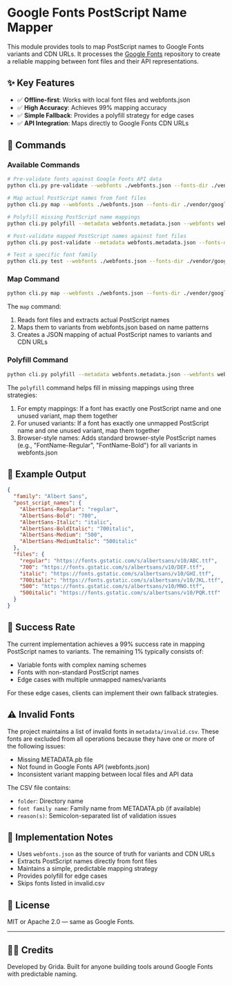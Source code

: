# Google Fonts PostScript Name Mapper

This module provides tools to map PostScript names to Google Fonts variants and CDN URLs. It processes the [Google Fonts](https://github.com/google/fonts) repository to create a reliable mapping between font files and their API representations.

## ✨ Key Features

* ✅ **Offline-first**: Works with local font files and webfonts.json
* ✅ **High Accuracy**: Achieves 99% mapping accuracy
* ✅ **Simple Fallback**: Provides a polyfill strategy for edge cases
* ✅ **API Integration**: Maps directly to Google Fonts CDN URLs

## 🔧 Commands

### Available Commands

```bash
# Pre-validate fonts against Google Fonts API data
python cli.py pre-validate --webfonts ./webfonts.json --fonts-dir ./vendor/google/ofl

# Map actual PostScript names from font files
python cli.py map --webfonts ./webfonts.json --fonts-dir ./vendor/google/ofl --family "Font Name"

# Polyfill missing PostScript name mappings
python cli.py polyfill --metadata webfonts.metadata.json --webfonts webfonts.json

# Post-validate mapped PostScript names against font files
python cli.py post-validate --metadata webfonts.metadata.json --fonts-dir ./vendor/google/ofl

# Test a specific font family
python cli.py test --webfonts ./webfonts.json --fonts-dir ./vendor/google/ofl "Font Name"
```

### Map Command

```bash
python cli.py map --webfonts ./webfonts.json --fonts-dir ./vendor/google/ofl --family "Font Name" --output metadata.json
```

The `map` command:
1. Reads font files and extracts actual PostScript names
2. Maps them to variants from webfonts.json based on name patterns
3. Creates a JSON mapping of actual PostScript names to variants and CDN URLs

### Polyfill Command

```bash
python cli.py polyfill --metadata webfonts.metadata.json --webfonts webfonts.json --output webfonts.metadata.json
```

The `polyfill` command helps fill in missing mappings using three strategies:
1. For empty mappings: If a font has exactly one PostScript name and one unused variant, map them together
2. For unused variants: If a font has exactly one unmapped PostScript name and one unused variant, map them together
3. Browser-style names: Adds standard browser-style PostScript names (e.g., "FontName-Regular", "FontName-Bold") for all variants in webfonts.json

## 📄 Example Output

```json
{
  "family": "Albert Sans",
  "post_script_names": {
    "AlbertSans-Regular": "regular",
    "AlbertSans-Bold": "700",
    "AlbertSans-Italic": "italic",
    "AlbertSans-BoldItalic": "700italic",
    "AlbertSans-Medium": "500",
    "AlbertSans-MediumItalic": "500italic"
  },
  "files": {
    "regular": "https://fonts.gstatic.com/s/albertsans/v10/ABC.ttf",
    "700": "https://fonts.gstatic.com/s/albertsans/v10/DEF.ttf",
    "italic": "https://fonts.gstatic.com/s/albertsans/v10/GHI.ttf",
    "700italic": "https://fonts.gstatic.com/s/albertsans/v10/JKL.ttf",
    "500": "https://fonts.gstatic.com/s/albertsans/v10/MNO.ttf",
    "500italic": "https://fonts.gstatic.com/s/albertsans/v10/PQR.ttf"
  }
}
```

## 🎯 Success Rate

The current implementation achieves a 99% success rate in mapping PostScript names to variants. The remaining 1% typically consists of:
- Variable fonts with complex naming schemes
- Fonts with non-standard PostScript names
- Edge cases with multiple unmapped names/variants

For these edge cases, clients can implement their own fallback strategies.

## ⚠️ Invalid Fonts

The project maintains a list of invalid fonts in `metadata/invalid.csv`. These fonts are excluded from all operations because they have one or more of the following issues:
- Missing METADATA.pb file
- Not found in Google Fonts API (webfonts.json)
- Inconsistent variant mapping between local files and API data

The CSV file contains:
- `folder`: Directory name
- `font family name`: Family name from METADATA.pb (if available)
- `reason(s)`: Semicolon-separated list of validation issues

## 🚀 Implementation Notes

* Uses `webfonts.json` as the source of truth for variants and CDN URLs
* Extracts PostScript names directly from font files
* Maintains a simple, predictable mapping strategy
* Provides polyfill for edge cases
* Skips fonts listed in invalid.csv

## 🪪 License

MIT or Apache 2.0 — same as Google Fonts.

---

## 🧑‍💻 Credits

Developed by Grida. Built for anyone building tools around Google Fonts with predictable naming.
